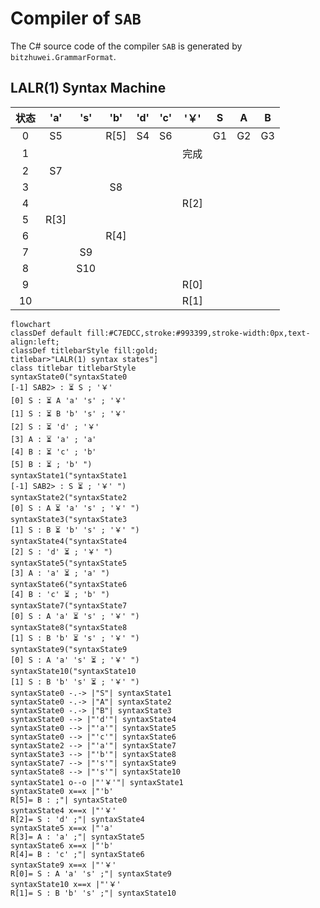 # Compiler of `SAB`

The C# source code of the compiler `SAB` is generated by `bitzhuwei.GrammarFormat`.

## LALR(1) Syntax Machine

| 状态 | \'a\' | \'s\' | \'b\' | \'d\' | \'c\' | \'￥\' | S | A | B |
|:---:|:---:|:---:|:---:|:---:|:---:|:---:|:---:|:---:|:---:|
| 0 | S5 |   | R[5] | S4 | S6 |   | G1 | G2 | G3 |
| 1 |   |   |   |   |   | 完成 |   |   |   |
| 2 | S7 |   |   |   |   |   |   |   |   |
| 3 |   |   | S8 |   |   |   |   |   |   |
| 4 |   |   |   |   |   | R[2] |   |   |   |
| 5 | R[3] |   |   |   |   |   |   |   |   |
| 6 |   |   | R[4] |   |   |   |   |   |   |
| 7 |   | S9 |   |   |   |   |   |   |   |
| 8 |   | S10 |   |   |   |   |   |   |   |
| 9 |   |   |   |   |   | R[0] |   |   |   |
| 10 |   |   |   |   |   | R[1] |   |   |   |


```Mermaid
flowchart
classDef default fill:#C7EDCC,stroke:#993399,stroke-width:0px,text-align:left;
classDef titlebarStyle fill:gold;
titlebar>"LALR(1) syntax states"]
class titlebar titlebarStyle
syntaxState0("syntaxState0
[-1] SAB2> : ⏳ S ; '￥' 
[0] S : ⏳ A 'a' 's' ; '￥' 
[1] S : ⏳ B 'b' 's' ; '￥' 
[2] S : ⏳ 'd' ; '￥' 
[3] A : ⏳ 'a' ; 'a' 
[4] B : ⏳ 'c' ; 'b' 
[5] B : ⏳ ; 'b' ")
syntaxState1("syntaxState1
[-1] SAB2> : S ⏳ ; '￥' ")
syntaxState2("syntaxState2
[0] S : A ⏳ 'a' 's' ; '￥' ")
syntaxState3("syntaxState3
[1] S : B ⏳ 'b' 's' ; '￥' ")
syntaxState4("syntaxState4
[2] S : 'd' ⏳ ; '￥' ")
syntaxState5("syntaxState5
[3] A : 'a' ⏳ ; 'a' ")
syntaxState6("syntaxState6
[4] B : 'c' ⏳ ; 'b' ")
syntaxState7("syntaxState7
[0] S : A 'a' ⏳ 's' ; '￥' ")
syntaxState8("syntaxState8
[1] S : B 'b' ⏳ 's' ; '￥' ")
syntaxState9("syntaxState9
[0] S : A 'a' 's' ⏳ ; '￥' ")
syntaxState10("syntaxState10
[1] S : B 'b' 's' ⏳ ; '￥' ")
syntaxState0 -.-> |"S"| syntaxState1
syntaxState0 -.-> |"A"| syntaxState2
syntaxState0 -.-> |"B"| syntaxState3
syntaxState0 --> |"'d'"| syntaxState4
syntaxState0 --> |"'a'"| syntaxState5
syntaxState0 --> |"'c'"| syntaxState6
syntaxState2 --> |"'a'"| syntaxState7
syntaxState3 --> |"'b'"| syntaxState8
syntaxState7 --> |"'s'"| syntaxState9
syntaxState8 --> |"'s'"| syntaxState10
syntaxState1 o--o |"'￥'"| syntaxState1
syntaxState0 x==x |"'b' 
R[5]= B : ;"| syntaxState0
syntaxState4 x==x |"'￥' 
R[2]= S : 'd' ;"| syntaxState4
syntaxState5 x==x |"'a' 
R[3]= A : 'a' ;"| syntaxState5
syntaxState6 x==x |"'b' 
R[4]= B : 'c' ;"| syntaxState6
syntaxState9 x==x |"'￥' 
R[0]= S : A 'a' 's' ;"| syntaxState9
syntaxState10 x==x |"'￥' 
R[1]= S : B 'b' 's' ;"| syntaxState10


```

